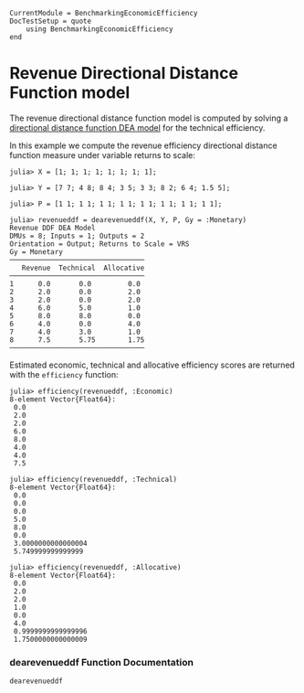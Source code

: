 ```@meta
CurrentModule = BenchmarkingEconomicEfficiency
DocTestSetup = quote
    using BenchmarkingEconomicEfficiency
end
```

# Revenue Directional Distance Function model

The revenue directional distance function model is computed by solving a [directional distance function DEA model](https://javierbarbero.github.io/DataEnvelopmentAnalysis.jl/stable/technical/directional/) for the technical efficiency.

In this example we compute the revenue efficiency directional distance function measure under variable returns to scale:
```jldoctest 1
julia> X = [1; 1; 1; 1; 1; 1; 1; 1];

julia> Y = [7 7; 4 8; 8 4; 3 5; 3 3; 8 2; 6 4; 1.5 5];

julia> P = [1 1; 1 1; 1 1; 1 1; 1 1; 1 1; 1 1; 1 1];

julia> revenueddf = dearevenueddf(X, Y, P, Gy = :Monetary)
Revenue DDF DEA Model 
DMUs = 8; Inputs = 1; Outputs = 2
Orientation = Output; Returns to Scale = VRS
Gy = Monetary
─────────────────────────────────
   Revenue  Technical  Allocative
─────────────────────────────────
1      0.0       0.0         0.0
2      2.0       0.0         2.0
3      2.0       0.0         2.0
4      6.0       5.0         1.0
5      8.0       8.0         0.0
6      4.0       0.0         4.0
7      4.0       3.0         1.0
8      7.5       5.75        1.75
─────────────────────────────────
```

Estimated economic, technical and allocative efficiency scores are returned with the `efficiency` function:
```jldoctest 1
julia> efficiency(revenueddf, :Economic)
8-element Vector{Float64}:
 0.0
 2.0
 2.0
 6.0
 8.0
 4.0
 4.0
 7.5

julia> efficiency(revenueddf, :Technical)
8-element Vector{Float64}:
 0.0
 0.0
 0.0
 5.0
 8.0
 0.0
 3.0000000000000004
 5.749999999999999

julia> efficiency(revenueddf, :Allocative)
8-element Vector{Float64}:
 0.0
 2.0
 2.0
 1.0
 0.0
 4.0
 0.9999999999999996
 1.7500000000000009
```

### dearevenueddf Function Documentation

```@docs
dearevenueddf
```

